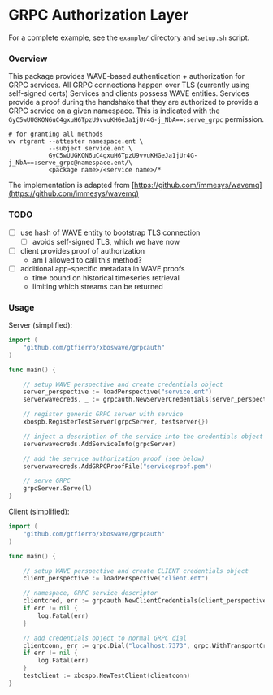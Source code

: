 # GRPC Authorization Layer

For a complete example, see the `example/` directory and `setup.sh` script.

### Overview

This package provides WAVE-based authentication + authorization for GRPC services.
All GRPC connections happen over TLS (currently using self-signed certs)
Services and clients possess WAVE entities.
Services provide a proof during the handshake that they are authorized to provide a GRPC service on a given namespace.
This is indicated with the `GyC5wUUGKON6uC4gxuH6TpzU9vvuKHGeJa1jUr4G-j_NbA==:serve_grpc` permission.

```
# for granting all methods
wv rtgrant --attester namespace.ent \
           --subject service.ent \
           GyC5wUUGKON6uC4gxuH6TpzU9vvuKHGeJa1jUr4G-j_NbA==:serve_grpc@namespace.ent/\
           <package name>/<service name>/*
```

The implementation is adapted from [https://github.com/immesys/wavemq](https://github.com/immesys/wavemq)

### TODO

- [ ] use hash of WAVE entity to bootstrap TLS connection
    - [ ] avoids self-signed TLS, which we have now
- [ ] client provides proof of authorization
    - am I allowed to call this method?
- [ ] additional app-specific metadata in WAVE proofs
    - time bound on historical timeseries retrieval
    - limiting which streams can be returned


### Usage

Server (simplified):
```go
import (
	"github.com/gtfierro/xboswave/grpcauth"
)

func main() {

    // setup WAVE perspective and create credentials object
	server_perspective := loadPerspective("service.ent")
	serverwavecreds, _ := grpcauth.NewServerCredentials(server_perspective, "localhost:410")

    // register generic GRPC server with service
	xbospb.RegisterTestServer(grpcServer, testserver{})

    // inject a description of the service into the credentials object
	serverwavecreds.AddServiceInfo(grpcServer)

    // add the service authorization proof (see below)
	serverwavecreds.AddGRPCProofFile("serviceproof.pem")

    // serve GRPC
	grpcServer.Serve(l)
}
```

Client (simplified):

```go
import (
	"github.com/gtfierro/xboswave/grpcauth"
)

func main() {

    // setup WAVE perspective and create CLIENT credentials object
	client_perspective := loadPerspective("client.ent")

    // namespace, GRPC service descriptor
	clientcred, err := grpcauth.NewClientCredentials(client_perspective, "localhost:410", "GyBHxjkpzmGxXk9qgJW6AJHCXleNifvhgusCs0v1MLFWJg==", "xbospb/Test/*")
	if err != nil {
		log.Fatal(err)
	}

    // add credentials object to normal GRPC dial
	clientconn, err := grpc.Dial("localhost:7373", grpc.WithTransportCredentials(clientcred), grpc.FailOnNonTempDialError(true), grpc.WithBlock(), grpc.WithTimeout(30*time.Second))
	if err != nil {
		log.Fatal(err)
	}
	testclient := xbospb.NewTestClient(clientconn)
}
```
